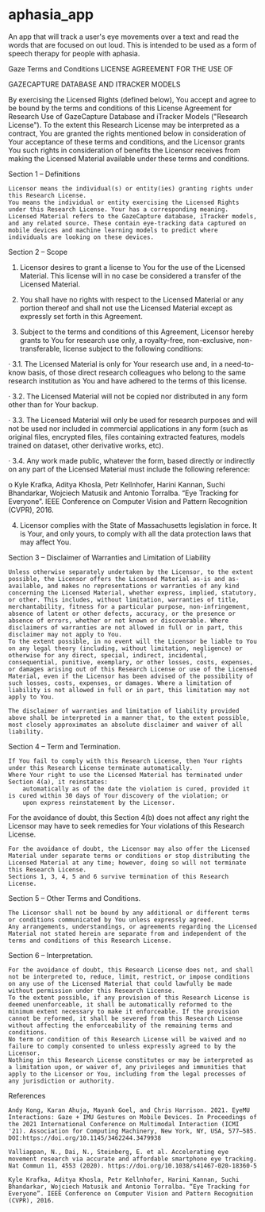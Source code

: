 # aphasia_app

An app that will track a user's eye movements over a text and read the words that are focused on out loud. 
This is intended to be used as a form of speech therapy for people with aphasia.


Gaze Terms and Conditions
LICENSE AGREEMENT FOR THE USE OF

GAZECAPTURE DATABASE AND ITRACKER MODELS

 

By exercising the Licensed Rights (defined below), You accept and agree to be bound by the terms and conditions of this License Agreement for Research Use of GazeCapture Database and iTracker Models ("Research License"). To the extent this Research License may be interpreted as a contract, You are granted the rights mentioned below in consideration of Your acceptance of these terms and conditions, and the Licensor grants You such rights in consideration of benefits the Licensor receives from making the Licensed Material available under these terms and conditions.

 

Section 1 – Definitions

    Licensor means the individual(s) or entity(ies) granting rights under this Research License.
    You means the individual or entity exercising the Licensed Rights under this Research License. Your has a corresponding meaning.
    Licensed Material refers to the GazeCapture database, iTracker models, and any related source. These contain eye-tracking data captured on mobile devices and machine learning models to predict where individuals are looking on these devices.

Section 2 – Scope

 

1. Licensor desires to grant a license to You for the use of the Licensed Material. This license will in no case be considered a transfer of the Licensed Material.

 

2. You shall have no rights with respect to the Licensed Material or any portion thereof and shall not use the Licensed Material except as expressly set forth in this Agreement.

 

3. Subject to the terms and conditions of this Agreement, Licensor hereby grants to You for research use only, a royalty-free, non-exclusive, non-transferable, license subject to the following conditions:

·         3.1. The Licensed Material is only for Your research use and, in a need-to-know basis, of those direct research colleagues who belong to the same research institution as You and have adhered to the terms of this license.

·         3.2. The Licensed Material will not be copied nor distributed in any form other than for Your backup.

·         3.3. The Licensed Material will only be used for research purposes and will not be used nor included in commercial applications in any form (such as original files, encrypted files, files containing extracted features, models trained on dataset, other derivative works, etc).

·         3.4. Any work made public, whatever the form, based directly or indirectly on any part of the Licensed Material must include the following reference:

o    Kyle Krafka, Aditya Khosla, Petr Kellnhofer, Harini Kannan, Suchi Bhandarkar, Wojciech Matusik and Antonio Torralba. “Eye Tracking for Everyone”. IEEE Conference on Computer Vision and Pattern Recognition (CVPR), 2016.

 

4. Licensor complies with the State of Massachusetts legislation in force. It is Your, and only yours, to comply with all the data protection laws that may affect You.

 

Section 3 – Disclaimer of Warranties and Limitation of Liability

    Unless otherwise separately undertaken by the Licensor, to the extent possible, the Licensor offers the Licensed Material as-is and as-available, and makes no representations or warranties of any kind concerning the Licensed Material, whether express, implied, statutory, or other. This includes, without limitation, warranties of title, merchantability, fitness for a particular purpose, non-infringement, absence of latent or other defects, accuracy, or the presence or absence of errors, whether or not known or discoverable. Where disclaimers of warranties are not allowed in full or in part, this disclaimer may not apply to You.
    To the extent possible, in no event will the Licensor be liable to You on any legal theory (including, without limitation, negligence) or otherwise for any direct, special, indirect, incidental, consequential, punitive, exemplary, or other losses, costs, expenses, or damages arising out of this Research License or use of the Licensed Material, even if the Licensor has been advised of the possibility of such losses, costs, expenses, or damages. Where a limitation of liability is not allowed in full or in part, this limitation may not apply to You.

    The disclaimer of warranties and limitation of liability provided above shall be interpreted in a manner that, to the extent possible, most closely approximates an absolute disclaimer and waiver of all liability.

Section 4 – Term and Termination.

    If You fail to comply with this Research License, then Your rights under this Research License terminate automatically.
    Where Your right to use the Licensed Material has terminated under Section 4(a), it reinstates:
        automatically as of the date the violation is cured, provided it is cured within 30 days of Your discovery of the violation; or
        upon express reinstatement by the Licensor.

For the avoidance of doubt, this Section 4(b) does not affect any right the Licensor may have to seek remedies for Your violations of this Research License.

    For the avoidance of doubt, the Licensor may also offer the Licensed Material under separate terms or conditions or stop distributing the Licensed Material at any time; however, doing so will not terminate this Research License.
    Sections 1, 3, 4, 5 and 6 survive termination of this Research License.

Section 5 – Other Terms and Conditions.

    The Licensor shall not be bound by any additional or different terms or conditions communicated by You unless expressly agreed.
    Any arrangements, understandings, or agreements regarding the Licensed Material not stated herein are separate from and independent of the terms and conditions of this Research License.

Section 6 – Interpretation.

    For the avoidance of doubt, this Research License does not, and shall not be interpreted to, reduce, limit, restrict, or impose conditions on any use of the Licensed Material that could lawfully be made without permission under this Research License.
    To the extent possible, if any provision of this Research License is deemed unenforceable, it shall be automatically reformed to the minimum extent necessary to make it enforceable. If the provision cannot be reformed, it shall be severed from this Research License without affecting the enforceability of the remaining terms and conditions.
    No term or condition of this Research License will be waived and no failure to comply consented to unless expressly agreed to by the Licensor.
    Nothing in this Research License constitutes or may be interpreted as a limitation upon, or waiver of, any privileges and immunities that apply to the Licensor or You, including from the legal processes of any jurisdiction or authority.
    
References  
                                                       
    Andy Kong, Karan Ahuja, Mayank Goel, and Chris Harrison. 2021. EyeMU Interactions: Gaze + IMU Gestures on Mobile Devices. In Proceedings of the 2021 International Conference on Multimodal Interaction (ICMI '21). Association for Computing Machinery, New York, NY, USA, 577–585. DOI:https://doi.org/10.1145/3462244.3479938

    Valliappan, N., Dai, N., Steinberg, E. et al. Accelerating eye movement research via accurate and affordable smartphone eye tracking. Nat Commun 11, 4553 (2020). https://doi.org/10.1038/s41467-020-18360-5

    Kyle Krafka, Aditya Khosla, Petr Kellnhofer, Harini Kannan, Suchi Bhandarkar, Wojciech Matusik and Antonio Torralba. “Eye Tracking for Everyone”. IEEE Conference on Computer Vision and Pattern Recognition (CVPR), 2016.

             

